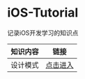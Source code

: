 # iOS-Tutorial

记录iOS开发学习的知识点

| 知识内容 | 链接 |
| --- | --- |
| 设计模式 | [点击进入](https://github.com/ChinaWxq/iOS-Tutorial/tree/master/Design%20Patterns) | 